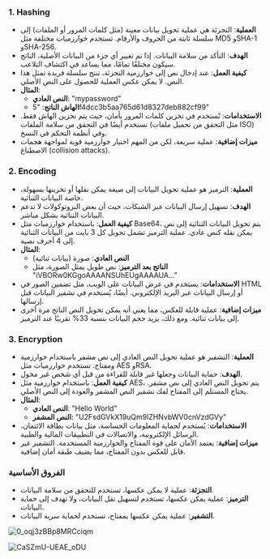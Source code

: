 
### 1. Hashing
- **العملية**: التجزئة هي عملية تحويل بيانات معينة (مثل كلمات المرور أو الملفات) إلى سلسلة ثابتة من الحروف والأرقام. تستخدم خوارزميات مختلفة مثل MD5 وSHA-1 وSHA-256.
- **الهدف**: التأكد من سلامة البيانات. إذا تم تغيير أي جزء من البيانات الأصلية، الناتج سيكون مختلفًا تمامًا، مما يساعد في اكتشاف التلاعب.
- **كيفية العمل**: عند إدخال نص إلى خوارزمية التجزئة، تنتج سلسلة فريدة تمثل هذا النص. لا يمكن عكس العملية للحصول على النص الأصلي.
- **المثال**: 
  - **النص العادي**: "mypassword"
  - **الهاش الناتج**: "5f4dcc3b5aa765d61d8327deb882cf99"
- **الاستخدامات**: تُستخدم في تخزين كلمات المرور بأمان، حيث يتم تخزين الهاش فقط. تستخدم أيضًا في التحقق من سلامة الملفات (مثل التحقق من تحميل ملفات ISO) وفي أنظمة التحكم في النسخ.
- **ميزات إضافية**: عملية سريعة، لكن من المهم اختيار خوارزمية قوية لمواجهة هجمات الاصطناع (collision attacks).

### 2. Encoding
- **العملية**: الترميز هو عملية تحويل البيانات إلى صيغة يمكن نقلها أو تخزينها بسهولة، خاصة البيانات الثنائية.
- **الهدف**: تسهيل إرسال البيانات عبر الشبكات، حيث أن بعض البروتوكولات لا تدعم البيانات الثنائية بشكل مباشر.
- **كيفية العمل**: باستخدام خوارزميات مثل Base64، يتم تحويل البيانات الثنائية إلى نص يمكن نقله كنص عادي. عملية الترميز تشمل تحويل كل 3 بايت من البيانات الثنائية إلى 4 أحرف نصية.
- **المثال**: 
  - **النص العادي**: صورة (بيانات ثنائية)
  - **الناتج بعد الترميز**: نص طويل يمثل الصورة، مثل "iVBORw0KGgoAAAANSUhEUgAAAAUA..."
- **الاستخدامات**: يستخدم في عرض البيانات على الويب، مثل تضمين الصور في HTML أو إرسال البيانات عبر البريد الإلكتروني. أيضًا، يُستخدم في تشفير البيانات قبل إرسالها.
- **ميزات إضافية**: عملية قابلة للعكس، مما يعني أنه يمكن تحويل النص الناتج مرة أخرى إلى بيانات ثنائية. ومع ذلك، يزيد حجم البيانات بنسبة 33% تقريبًا عند الترميز.

### 3. Encryption
- **العملية**: التشفير هو عملية تحويل النص العادي إلى نص مشفر باستخدام خوارزمية ومفتاح. تستخدم خوارزميات مثل AES وRSA.
- **الهدف**: حماية البيانات وجعلها غير قابلة للقراءة من قبل أي شخص غير مخول.
- **كيفية العمل**: باستخدام خوارزمية مثل AES، يتم تحويل النص العادي إلى نص مشفر. يحتاج المستلم إلى المفتاح لفك تشفير النص المشفر والعودة إلى النص الأصلي.
- **المثال**: 
  - **النص العادي**: "Hello World"
  - **النص المشفر**: "U2FsdGVkX19uQm9lZHNvbWV0cnVzdGVy"
- **الاستخدامات**: يُستخدم لحماية المعلومات الحساسة، مثل بيانات بطاقة الائتمان، الرسائل الإلكترونية، والاتصالات في التطبيقات المالية والطبية.
- **ميزات إضافية**: يعتمد الأمان على قوة المفتاح والخوارزمية المستخدمة. التشفير غير قابل للعكس بدون المفتاح، مما يضيف طبقة أمان إضافية.

### الفروق الأساسية
- **التجزئة**: عملية لا يمكن عكسها، تستخدم للتحقق من سلامة البيانات.
- **الترميز**: عملية يمكن عكسها، تستخدم لتسهيل نقل البيانات، ولا تهدف إلى حماية البيانات.
- **التشفير**: عملية يمكن عكسها بمفتاح، تستخدم لحماية سرية البيانات.



![0_oqj3zBBp8MRCciqm](https://github.com/user-attachments/assets/497d808b-6c47-4d37-8878-8c15c9090f4b)

![CaSZmU-UEAE_oDU](https://github.com/user-attachments/assets/ec6690b4-990a-48bd-9e59-db071cc97595)
